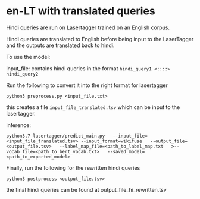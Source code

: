 # en-LT with translated queries
Hindi queries are run on Lasertagger trained on an English corpus. 

Hindi queries are translated to English before being input to the LaserTagger and the outputs are translated back to hindi.

To use the model:

input_file: contains hindi queries in the format ```hindi_query1 <::::> hindi_query2```

Run the following to convert it into the right format for lasertagger

``` 
python3 preprocess.py <input_file.txt>
```

this creates a file ```input_file_translated.tsv``` which can be input to the lasertagger.

inference:

```
python3.7 lasertagger/predict_main.py   --input_file=<input_file_translated.tsv> --input_format=wikifuse   --output_file=<output_file.tsv>   --label_map_file=<path_to_label_map.txt   >--vocab_file=<path_to_bert_vocab.txt>   --saved_model=<path_to_exported_model>
```

Finally, run the following for the rewritten hindi queries
```
python3 postprocess <output_file.tsv>
```

the final hindi queries can be found at output_file_hi_rewritten.tsv